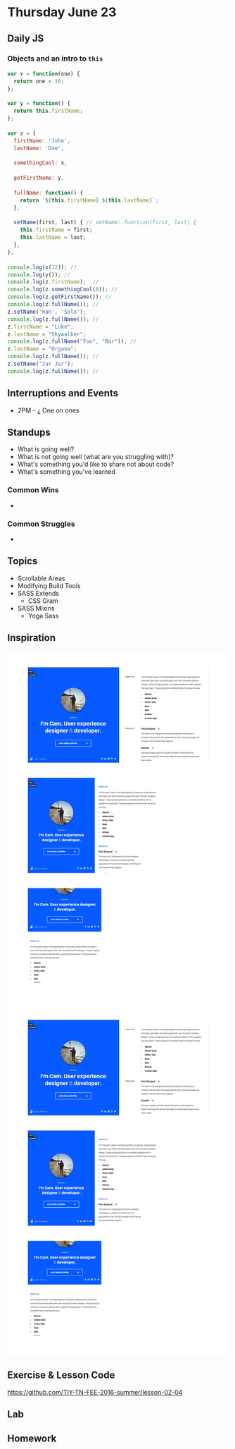 # Thursday June 23

## Daily JS

### Objects and an intro to `this`

```js
var x = function(one) {
  return one + 10;
};

var y = function() {
  return this.firstName;
};

var z = {
  firstName: 'John',
  lastName: 'Doe',

  somethingCool: x,

  getFirstName: y,

  fullName: function() {
    return `${this.firstName} ${this.lastName}`;
  },

  setName(first, last) { // setName: function(first, last) {
    this.firstName = first;
    this.lastName = last;
  },
};

console.log(x(12)); //
console.log(y()); //
console.log(z.firstName);  //
console.log(z.somethingCool(8)); //
console.log(z.getFirstName()); //
console.log(z.fullName()); //
z.setName('Han', 'Solo');
console.log(z.fullName()); //
z.firstName = "Luke";
z.lastName = "Skywalker";
console.log(z.fullName("Foo", "Bar")); //
z.lastName = "Organa";
console.log(z.fullName()); //
z.setName("Jar Jar");
console.log(z.fullName()); //
```

## Interruptions and Events

* 2PM - ¿ One on ones

## Standups

* What is going well?
* What is not going well (what are you struggling with)?
* What's something you'd like to share not about code?
* What's something you've learned

### Common Wins

*

### Common Struggles

*

## Topics

* Scrollable Areas
* Modifying Build Tools
* SASS Extends
  - CSS Gram
* SASS Mixins
  - Yoga Sass

## Inspiration

![Desktop](big-info.jpg)
![Mobil](mobile-info.jpg)

## Exercise & Lesson Code

https://github.com/TIY-TN-FEE-2016-summer/lesson-02-04

## Lab

## Homework
